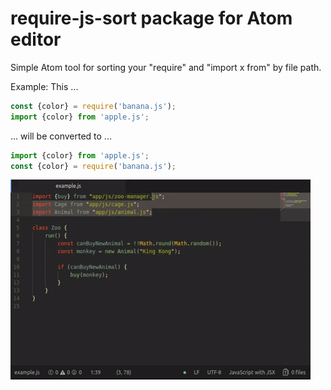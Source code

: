 # require-js-sort package for Atom editor

Simple Atom tool for sorting your "require" and "import x from" by file path.

Example:
This ...
```javascript
const {color} = require('banana.js');
import {color} from 'apple.js';
```

... will be converted to ...
```javascript
import {color} from 'apple.js';
const {color} = require('banana.js');
```

![GIF example](https://github.com/azlato/require-js-sort/blob/master/example.gif)
